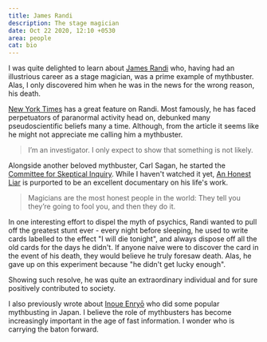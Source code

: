 ```yaml
---
title: James Randi
description: The stage magician
date: Oct 22 2020, 12:10 +0530
area: people
cat: bio
---
```


I was quite delighted to learn about [James Randi](https://en.wikipedia.org/wiki/James_Randi)
who, having had an illustrious career as a stage magician, was a prime example
of mythbuster. Alas, I only discovered him when he was in the news for the
wrong reason, his death.

[New York Times](https://www.nytimes.com/2020/10/21/obituaries/james-randi-dead.html?smid=tw-share)
has a great feature on Randi. Most famously, he has faced perpetuators of paranormal
activity head on, debunked many pseudoscientific beliefs many a time. Although, from the article it seems like he might not appreciate me calling him a mythbuster.

> I’m an investigator. I only expect to show that something is not likely.

Alongside another beloved mythbuster, Carl Sagan, he started the 
[Committee for Skeptical Inquiry](https://en.wikipedia.org/wiki/Committee_for_Skeptical_Inquiry).
While I haven't watched it yet, [An Honest Liar](https://www.themoviedb.org/movie/262481-an-honest-liar)
is purported to be an excellent documentary on his life's work.

> Magicians are the most honest people in the world: They tell you they’re going to fool you, and then they do it.

In one interesting effort to dispel the myth of psychics, Randi wanted to pull
off the greatest stunt ever - every night before sleeping, he used to write
cards labelled to the effect "I will die tonight", and always dispose off all
the old cards for the days he didn't. If anyone naive were to discover the card
in the event of his death, they would believe he truly foresaw death. Alas, he
gave up on this experiment because "he didn't get lucky enough".

Showing such resolve, he was quite an extraordinary individual and for sure
positively contributed to society.

I also previously wrote about [Inoue Enryō](/kb/inoue-enryō) who did some popular mythbusting
in Japan. I believe the role of mythbusters has become increasingly important
in the age of fast information. I wonder who is carrying the baton forward.
